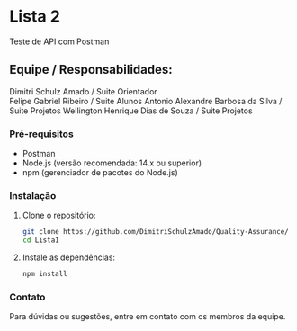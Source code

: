 # Lista 2

Teste de API com Postman

## Equipe / Responsabilidades:

Dimitri Schulz Amado / Suite Orientador  
Felipe Gabriel Ribeiro / Suite Alunos
Antonio Alexandre Barbosa da Silva / Suite Projetos
Wellington Henrique Dias de Souza / Suite Projetos

### Pré-requisitos

- Postman
- Node.js (versão recomendada: 14.x ou superior)
- npm (gerenciador de pacotes do Node.js)

### Instalação

1. Clone o repositório:
   ```bash
   git clone https://github.com/DimitriSchulzAmado/Quality-Assurance/
   cd Lista1
   ```
2. Instale as dependências:
   ```bash
   npm install
   ```

### Contato

Para dúvidas ou sugestões, entre em contato com os membros da equipe.
